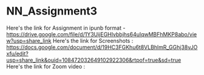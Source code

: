 # NN_Assignment3

Here's the link for Assignment in ipunb format - https://drive.google.com/file/d/1Y3UijEGHIvbbjhs64ulqwMBFhMKP8abo/view?usp=share_link
Here's the link for Screenshots : https://docs.google.com/document/d/19HC3FGKhu6t8VLBhlmR_GGhj38vJOxfu/edit?usp=share_link&ouid=108472032649102922306&rtpof=true&sd=true
Here's the link for Zoom video : 
